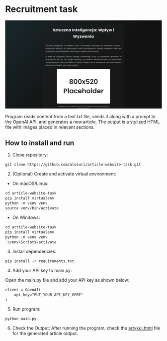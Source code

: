 # Recruitment task

![alt-text](https://github.com/alosuri/article-website-task/blob/main/screenshot.png)

Program reads content from a text.txt file, sends it along with a prompt to the OpenAI API, and generates a new article. The output is a stylized HTML file with images placed in relevant sections.

## How to install and run

1. Clone repository:

```
git clone https://github.com/alosuri/article-website-task.git
```

2. (Optional) Create and activate virtual environment:

- On macOS/Linux:
```
cd article-website-task
pip install virtualenv
python -m venv venv
source venv/bin/activate
```

- On Windows:
```
cd article-website-task
pip install virtualenv
python -m venv venv
.\venv\Scripts\activate
```

3. Install dependencies:

```
pip install -r requirements.txt
```

4. Add your API key to main.py:

Open the main.py file and add your API key as shown below:

```
client = OpenAI(
    api_key="PUT_YOUR_API_KEY_HERE"
)
```

5. Run program:

```
python main.py
```
6. Check the Output:
After running the program, check the [artykul.html](https://github.com/alosuri/article-website-task/blob/main/artykul.html) file for the generated article output.

